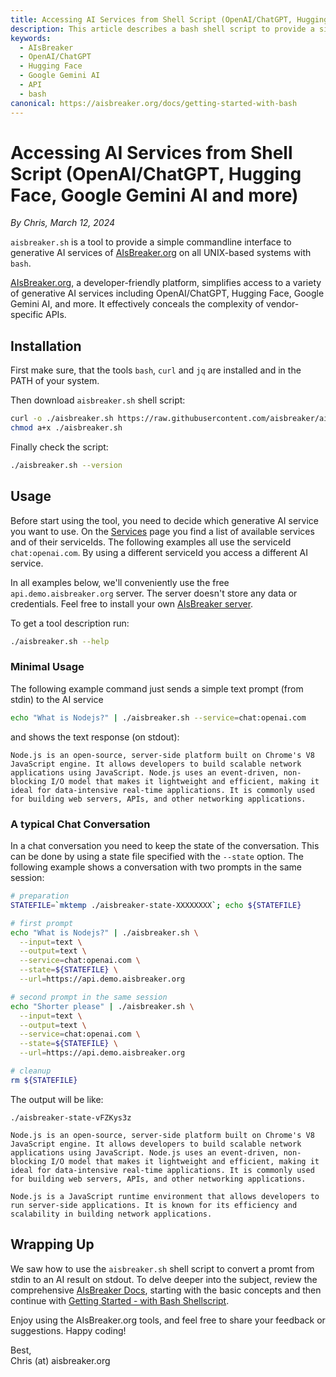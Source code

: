 ```yaml
---
title: Accessing AI Services from Shell Script (OpenAI/ChatGPT, Hugging Face, Google Gemini AI and more)
description: This article describes a bash shell script to provide a simple commandline interface to various generative AI services OpenAI/ChatGPT, Hugging Face, Google Gemini AI and more via AIsBreaker.org.
keywords: 
  - AIsBreaker
  - OpenAI/ChatGPT
  - Hugging Face
  - Google Gemini AI
  - API
  - bash
canonical: https://aisbreaker.org/docs/getting-started-with-bash
---
```


# Accessing AI Services from Shell Script (OpenAI/ChatGPT, Hugging Face, Google Gemini AI and more)
_By Chris, March 12, 2024_

`aisbreaker.sh` is a tool to provide a simple commandline
interface to generative AI services of [AIsBreaker.org](https://aisbreaker.org/)
on all UNIX-based systems with `bash`.

[AIsBreaker.org](https://aisbreaker.org/), a developer-friendly platform, simplifies access to a variety of generative AI services including OpenAI/ChatGPT, Hugging Face, Google Gemini AI, and more. It effectively conceals the complexity of vendor-specific APIs.


## Installation
First make sure, that the tools `bash`, `curl` and `jq` are installed and in the PATH of your system.

Then download `aisbreaker.sh` shell script:
```bash
curl -o ./aisbreaker.sh https://raw.githubusercontent.com/aisbreaker/aisbreaker-api-bash/main/aisbreaker.sh
chmod a+x ./aisbreaker.sh
```

Finally check the script:
```bash
./aisbreaker.sh --version
```

## Usage
Before start using the tool, you need to decide which generative AI service you want to use. On the [Services](https://aisbreaker.org/docs/services) page you find a list of available services and of their serviceIds. The following examples all use the serviceId `chat:openai.com`. By using a different serviceId you access a different AI service.

In all examples below, we'll conveniently use the free `api.demo.aisbreaker.org` server. The server doesn't store any data or credentials. Feel free to install your own [AIsBreaker server](https://aisbreaker.org/docs/aisbreaker-server).

To get a tool description run:
```bash
./aisbreaker.sh --help
```

### Minimal Usage
The following example command just sends a simple text prompt (from stdin) to the AI service
```bash
echo "What is Nodejs?" | ./aisbreaker.sh --service=chat:openai.com
```
and shows the text response (on stdout):
```
Node.js is an open-source, server-side platform built on Chrome's V8 JavaScript engine. It allows developers to build scalable network applications using JavaScript. Node.js uses an event-driven, non-blocking I/O model that makes it lightweight and efficient, making it ideal for data-intensive real-time applications. It is commonly used for building web servers, APIs, and other networking applications.
```

### A typical Chat Conversation
In a chat conversation you need to keep the state of the conversation. This can be done by using a state file specified with the `--state` option. The following example shows a conversation with two prompts in the same session:
```bash
# preparation
STATEFILE=`mktemp ./aisbreaker-state-XXXXXXXX`; echo ${STATEFILE}

# first prompt
echo "What is Nodejs?" | ./aisbreaker.sh \
  --input=text \
  --output=text \
  --service=chat:openai.com \
  --state=${STATEFILE} \
  --url=https://api.demo.aisbreaker.org

# second prompt in the same session
echo "Shorter please" | ./aisbreaker.sh \
  --input=text \
  --output=text \
  --service=chat:openai.com \
  --state=${STATEFILE} \
  --url=https://api.demo.aisbreaker.org

# cleanup
rm ${STATEFILE}
```
The output will be like:
```
./aisbreaker-state-vFZKys3z

Node.js is an open-source, server-side platform built on Chrome's V8 JavaScript engine. It allows developers to build scalable network applications using JavaScript. Node.js uses an event-driven, non-blocking I/O model that makes it lightweight and efficient, making it ideal for data-intensive real-time applications. It is commonly used for building web servers, APIs, and other networking applications.

Node.js is a JavaScript runtime environment that allows developers to run server-side applications. It is known for its efficiency and scalability in building network applications.
```


## Wrapping Up
We saw how to use the `aisbreaker.sh` shell script to convert a promt from stdin to an AI result on stdout. To delve deeper into the subject, review the comprehensive [AIsBreaker Docs](/docs/), starting with the basic concepts and then continue with [Getting Started - with Bash Shellscript](/docs/getting-started-with-bash).

Enjoy using the AIsBreaker.org tools, and feel free to share your feedback or suggestions. Happy coding!

Best,  
Chris (at) aisbreaker.org
